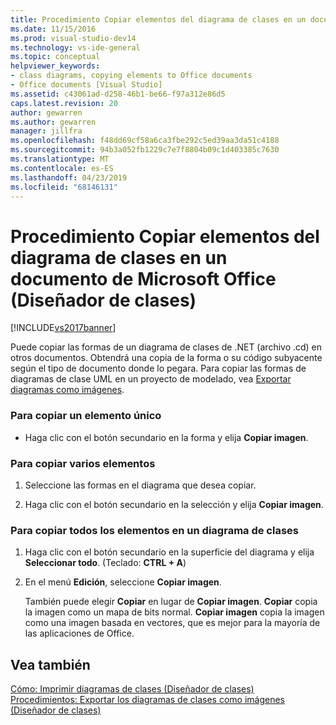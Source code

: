```yaml
---
title: Procedimiento Copiar elementos del diagrama de clases en un documento de Microsoft Office (Diseñador de clases) | Documentos de Microsoft
ms.date: 11/15/2016
ms.prod: visual-studio-dev14
ms.technology: vs-ide-general
ms.topic: conceptual
helpviewer_keywords:
- class diagrams, copying elements to Office documents
- Office documents [Visual Studio]
ms.assetid: c43061ad-d258-46b1-be66-f97a312e86d5
caps.latest.revision: 20
author: gewarren
ms.author: gewarren
manager: jillfra
ms.openlocfilehash: f48dd69cf58a6ca3fbe292c5ed39aa3da51c4188
ms.sourcegitcommit: 94b3a052fb1229c7e7f8804b09c1d403385c7630
ms.translationtype: MT
ms.contentlocale: es-ES
ms.lasthandoff: 04/23/2019
ms.locfileid: "68146131"
---
```

# <a name="how-to-copy-class-diagram-elements-to-a-microsoft-office-document-class-designer"></a>Procedimiento Copiar elementos del diagrama de clases en un documento de Microsoft Office (Diseñador de clases)
[!INCLUDE[vs2017banner](../includes/vs2017banner.md)]

Puede copiar las formas de un diagrama de clases de .NET (archivo .cd) en otros documentos. Obtendrá una copia de la forma o su código subyacente según el tipo de documento donde lo pegara. Para copiar las formas de diagramas de clase UML en un proyecto de modelado, vea [Exportar diagramas como imágenes](../modeling/export-diagrams-as-images.md).  
  
### <a name="to-copy-a-single-element"></a>Para copiar un elemento único  
  
- Haga clic con el botón secundario en la forma y elija **Copiar imagen**.  
  
### <a name="to-copy-several-elements"></a>Para copiar varios elementos  
  
1. Seleccione las formas en el diagrama que desea copiar.  
  
2. Haga clic con el botón secundario en la selección y elija **Copiar imagen**.  
  
### <a name="to-copy-all-the-elements-in-a-class-diagram"></a>Para copiar todos los elementos en un diagrama de clases  
  
1. Haga clic con el botón secundario en la superficie del diagrama y elija **Seleccionar todo**. (Teclado: **CTRL + A**)  
  
2. En el menú **Edición**, seleccione **Copiar imagen**.  
  
   También puede elegir **Copiar** en lugar de **Copiar imagen**. **Copiar** copia la imagen como un mapa de bits normal. **Copiar imagen** copia la imagen como una imagen basada en vectores, que es mejor para la mayoría de las aplicaciones de Office.  
  
## <a name="see-also"></a>Vea también  
 [Cómo: Imprimir diagramas de clases (Diseñador de clases)](../ide/how-to-print-class-diagrams-class-designer.md)   
 [Procedimientos: Exportar los diagramas de clases como imágenes (Diseñador de clases)](../ide/how-to-export-class-diagrams-as-images-class-designer.md)
